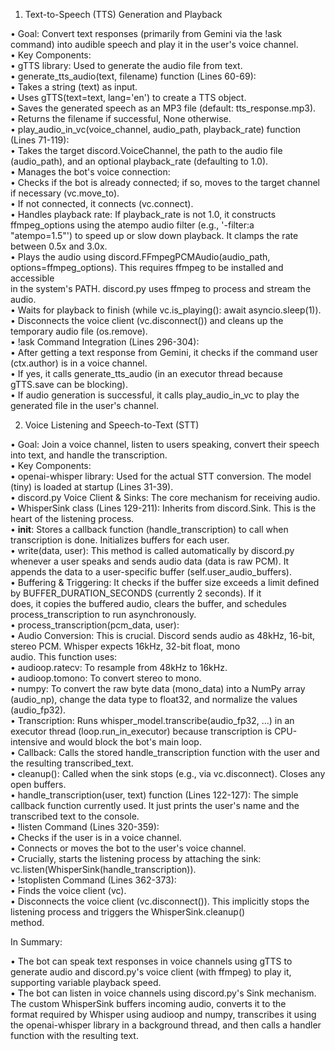 1. Text-to-Speech (TTS) Generation and Playback                                                                                                 

 • Goal: Convert text responses (primarily from Gemini via the !ask command) into audible speech and play it in the user's voice channel.       
 • Key Components:                                                                                                                              
    • gTTS library: Used to generate the audio file from text.                                                                                  
    • generate_tts_audio(text, filename) function (Lines 60-69):                                                                                
       • Takes a string (text) as input.                                                                                                        
       • Uses gTTS(text=text, lang='en') to create a TTS object.                                                                                
       • Saves the generated speech as an MP3 file (default: tts_response.mp3).                                                                 
       • Returns the filename if successful, None otherwise.                                                                                    
    • play_audio_in_vc(voice_channel, audio_path, playback_rate) function (Lines 71-119):                                                       
       • Takes the target discord.VoiceChannel, the path to the audio file (audio_path), and an optional playback_rate (defaulting to 1.0).     
       • Manages the bot's voice connection:                                                                                                    
          • Checks if the bot is already connected; if so, moves to the target channel if necessary (vc.move_to).                               
          • If not connected, it connects (vc.connect).                                                                                         
       • Handles playback rate: If playback_rate is not 1.0, it constructs ffmpeg_options using the atempo audio filter (e.g., '-filter:a       
         "atempo=1.5"') to speed up or slow down playback. It clamps the rate between 0.5x and 3.0x.                                            
       • Plays the audio using discord.FFmpegPCMAudio(audio_path, options=ffmpeg_options). This requires ffmpeg to be installed and accessible  
         in the system's PATH. discord.py uses ffmpeg to process and stream the audio.                                                          
       • Waits for playback to finish (while vc.is_playing(): await asyncio.sleep(1)).                                                          
       • Disconnects the voice client (vc.disconnect()) and cleans up the temporary audio file (os.remove).                                     
    • !ask Command Integration (Lines 296-304):                                                                                                 
       • After getting a text response from Gemini, it checks if the command user (ctx.author) is in a voice channel.                           
       • If yes, it calls generate_tts_audio (in an executor thread because gTTS.save can be blocking).                                         
       • If audio generation is successful, it calls play_audio_in_vc to play the generated file in the user's channel.                         

2. Voice Listening and Speech-to-Text (STT)                                                                                                     

 • Goal: Join a voice channel, listen to users speaking, convert their speech into text, and handle the transcription.                          
 • Key Components:                                                                                                                              
    • openai-whisper library: Used for the actual STT conversion. The model (tiny) is loaded at startup (Lines 31-39).                          
    • discord.py Voice Client & Sinks: The core mechanism for receiving audio.                                                                  
    • WhisperSink class (Lines 129-211): Inherits from discord.Sink. This is the heart of the listening process.                                
       • __init__: Stores a callback function (handle_transcription) to call when transcription is done. Initializes buffers for each user.     
       • write(data, user): This method is called automatically by discord.py whenever a user speaks and sends audio data (data is raw PCM). It 
         appends the data to a user-specific buffer (self.user_audio_buffers).                                                                  
       • Buffering & Triggering: It checks if the buffer size exceeds a limit defined by BUFFER_DURATION_SECONDS (currently 2 seconds). If it   
         does, it copies the buffered audio, clears the buffer, and schedules process_transcription to run asynchronously.                      
       • process_transcription(pcm_data, user):                                                                                                 
          • Audio Conversion: This is crucial. Discord sends audio as 48kHz, 16-bit, stereo PCM. Whisper expects 16kHz, 32-bit float, mono      
            audio. This function uses:                                                                                                          
             • audioop.ratecv: To resample from 48kHz to 16kHz.                                                                                 
             • audioop.tomono: To convert stereo to mono.                                                                                       
             • numpy: To convert the raw byte data (mono_data) into a NumPy array (audio_np), change the data type to float32, and normalize the
               values (audio_fp32).                                                                                                             
          • Transcription: Runs whisper_model.transcribe(audio_fp32, ...) in an executor thread (loop.run_in_executor) because transcription is 
            CPU-intensive and would block the bot's main loop.                                                                                  
          • Callback: Calls the stored handle_transcription function with the user and the resulting transcribed_text.                          
       • cleanup(): Called when the sink stops (e.g., via vc.disconnect). Closes any open buffers.                                              
    • handle_transcription(user, text) function (Lines 122-127): The simple callback function currently used. It just prints the user's name and
      the transcribed text to the console.                                                                                                      
    • !listen Command (Lines 320-359):                                                                                                          
       • Checks if the user is in a voice channel.                                                                                              
       • Connects or moves the bot to the user's voice channel.                                                                                 
       • Crucially, starts the listening process by attaching the sink: vc.listen(WhisperSink(handle_transcription)).                           
    • !stoplisten Command (Lines 362-373):                                                                                                      
       • Finds the voice client (vc).                                                                                                           
       • Disconnects the voice client (vc.disconnect()). This implicitly stops the listening process and triggers the WhisperSink.cleanup()     
         method.                                                                                                                                

In Summary:                                                                                                                                     

 • The bot can speak text responses in voice channels using gTTS to generate audio and discord.py's voice client (with ffmpeg) to play it,      
   supporting variable playback speed.                                                                                                          
 • The bot can listen in voice channels using discord.py's Sink mechanism. The custom WhisperSink buffers incoming audio, converts it to the    
   format required by Whisper using audioop and numpy, transcribes it using the openai-whisper library in a background thread, and then calls a 
   handler function with the resulting text. 

